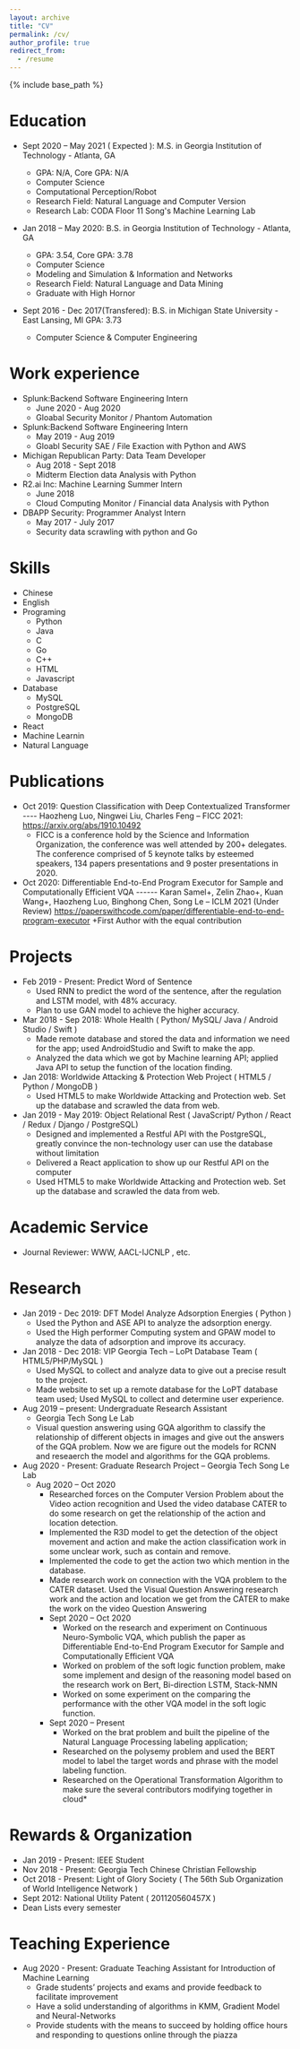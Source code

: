 ```yaml
---
layout: archive
title: "CV"
permalink: /cv/
author_profile: true
redirect_from:
  - /resume
---
```


{% include base_path %}

Education
======
* Sept 2020 – May 2021 ( Expected ): M.S. in Georgia Institution of Technology - Atlanta, GA    
  * GPA: N/A, Core GPA: N/A
  * Computer Science
  * Computational Perception/Robot
  * Research Field: Natural Language and Computer Version
  * Research Lab: CODA Floor 11 Song's Machine Learning Lab

* Jan 2018 – May 2020: B.S. in Georgia Institution of Technology - Atlanta, GA    
  * GPA: 3.54, Core GPA: 3.78
  * Computer Science
  * Modeling and Simulation & Information and Networks
  * Research Field: Natural Language and Data Mining
  * Graduate with High Hornor
  
* Sept 2016 - Dec 2017(Transfered): B.S. in Michigan State University - East Lansing, MI	    GPA: 3.73           
  * Computer Science & Computer Engineering

Work experience
======
* Splunk:Backend Software Engineering Intern                     	                       
   * June 2020 - Aug 2020   
   * Gloabal Security Monitor / Phantom Automation 
* Splunk:Backend Software Engineering Intern                     	                       
   * May 2019 - Aug 2019   
   * Gloabl Security SAE / File Exaction with Python and AWS
* Michigan Republican Party: Data Team Developer                                                            
  * Aug 2018 - Sept 2018
  * Midterm Election data Analysis with Python 
* R2.ai Inc: Machine Learning Summer Intern                                       
  * June 2018 
  * Cloud Computing Monitor / Financial data Analysis with Python 
* DBAPP Security: Programmer Analyst Intern                                            
  * May 2017 - July 2017
  * Security data scrawling with python and Go


  
Skills
======
* Chinese
* English
* Programing
  * Python
  * Java
  * C
  * Go
  * C++
  * HTML
  * Javascript
* Database
  * MySQL
  * PostgreSQL
  * MongoDB
* React
* Machine Learnin
* Natural Language


Publications
======
* Oct 2019: Question Classification with Deep Contextualized Transformer ---- Haozheng Luo, Ningwei Liu, Charles Feng – FICC 2021: https://arxiv.org/abs/1910.10492
    * FICC is a conference hold by the Science and Information Organization, the conference was well attended by 200+ delegates. The conference comprised of 5      keynote talks by esteemed speakers, 134 papers presentations and 9 poster presentations in 2020.
* Oct 2020: Differentiable End-to-End Program Executor for Sample and Computationally Efficient VQA ------ Karan Samel+, Zelin Zhao+, Kuan Wang+, Haozheng Luo, Binghong Chen, Song Le – ICLM 2021 (Under Review) https://paperswithcode.com/paper/differentiable-end-to-end-program-executor +First Author with the equal contribution

Projects
======
* Feb 2019 - Present: Predict Word of Sentence 	                    
    * Used RNN to predict the word of the sentence, after the regulation and LSTM model, with 48% accuracy.
    * Plan to use GAN model to achieve the higher accuracy.
* Mar 2018 - Sep 2018: Whole Health ( Python/ MySQL/ Java / Android Studio / Swift )  
    * Made remote database and stored the data and information we need for the app; used AndroidStudio and Swift to make the app.
    * Analyzed the data which we got by Machine learning API; applied Java API to setup the function of the location finding.
* Jan 2018: Worldwide Attacking & Protection Web Project ( HTML5 / Python / MongoDB )  
    * Used HTML5 to make Worldwide Attacking and Protection web. Set up the database and scrawled the data from web.
* Jan 2019 - May 2019: Object Relational Rest  ( JavaScript/ Python / React / Redux / Django / PostgreSQL)
    * Designed and implemented a Restful API with the PostgreSQL, greatly convince the non-technology user can use the database without limitation
    * Delivered a React application to show up our Restful API on the computer
    * Used HTML5 to make Worldwide Attacking and Protection web. Set up the database and scrawled the data from web.

Academic Service
======
* Journal Reviewer:  WWW, AACL-IJCNLP , etc.


Research
======
* Jan 2019 - Dec 2019: DFT Model Analyze Adsorption Energies ( Python )                                 
    * Used the Python and ASE API to analyze the adsorption energy.
    * Used the High performer Computing system and GPAW model to analyze the data of adsorption and improve its accuracy.
* Jan 2018 - Dec 2018: VIP Georgia Tech – LoPt Database Team ( HTML5/PHP/MySQL )        
    * Used MySQL to collect and analyze data to give out a precise result to the project.
    * Made website to set up a remote database for the LoPT database team used; Used MySQL to collect and determine user experience.
* Aug 2019 – present: Undergraduate Research Assistant 
    * Georgia Tech Song Le Lab                  
    * Visual question answering using GQA algorithm to classify the relationship of different objects in images and give out the answers of the GQA problem. Now we are figure out the models for RCNN and reseaerch the model and algorithms for the GQA problems.
* Aug 2020 - Present: Graduate Research Project – Georgia Tech Song Le Lab  
  * Aug 2020 – Oct 2020
      * Researched forces on the Computer Version Problem about the Video action recognition and Used the video database CATER to do some research on get the relationship of the action and location detection.
      * Implemented the R3D model to get the detection of the object movement and action and make the action classification work in some unclear work, such as contain and remove.
      * Implemented the code to get the action two which mention in the database.
      * Made research work on connection with the VQA problem to the CATER dataset. Used the Visual Question Answering research work and the action and location we get from the CATER to make the work on the video Question Answering
    * Sept 2020 – Oct 2020
      * Worked on the research and experiment on Continuous Neuro-Symbolic VQA, which publish the paper as Differentiable End-to-End Program Executor for Sample and Computationally Efficient VQA
      * Worked on problem of the soft logic function problem, make some implement and design of the reasoning model based on the research work on Bert, Bi-direction LSTM, Stack-NMN
      * Worked on some experiment on the comparing the performance with the other VQA model in the soft logic function.
    * Sept 2020 – Present
      * Worked on the brat problem and built the pipeline of the Natural Language Processing labeling application;
      * Researched on the polysemy problem and used the BERT model to label the target words and phrase with the model labeling function.
      * Researched on the Operational Transformation Algorithm to make sure the several contributors modifying together in cloud* 

Rewards & Organization
======
* Jan 2019 - Present: IEEE Student        	
* Nov 2018 - Present: Georgia Tech Chinese Christian Fellowship       
* Oct 2018 - Present: Light of Glory Society ( The 56th Sub Organization of World Intelligence Network )        
* Sept 2012: National Utility Patent ( 201120560457X )             
* Dean Lists every semester   


Teaching Experience
======
* Aug 2020 - Present: Graduate Teaching Assistant for Introduction of Machine Learning
    * Grade students’ projects and exams and provide feedback to facilitate improvement
    * Have a solid understanding of algorithms in KMM, Gradient Model and Neural-Networks
    * Provide students with the means to succeed by holding office hours and responding to questions online through the piazza
                                                                                                               





